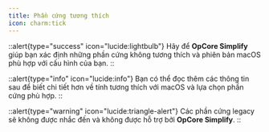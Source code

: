 ```yaml
---
title: Phần cứng tương thích
icon: charm:tick
---
```


::alert{type="success" icon="lucide:lightbulb"}
  Hãy để **OpCore Simplify** giúp bạn xác định những phần cứng không tương thích và phiên bản macOS phù hợp với cấu hình của bạn.
::

::alert{type="info" icon="lucide:info"}
  Bạn có thể đọc thêm các thông tin sau để biết chi tiết hơn về tính tương thích với macOS và lựa chọn phần cứng phù hợp.
::

::alert{type="warning" icon="lucide:triangle-alert"}
  Các phần cứng legacy sẽ không được nhắc đến và không được hỗ trợ bởi **OpCore Simplify**.
::